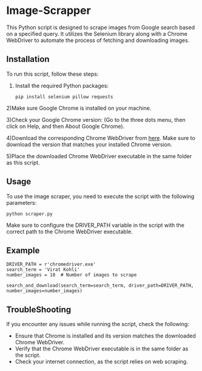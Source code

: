 # Image-Scrapper

This Python script is designed to scrape images from Google search based on a specified query. It utilizes the Selenium library along with a Chrome WebDriver to automate the process of fetching and downloading images.  

## Installation

To run this script, follow these steps:
  1) Install the required Python packages:
     ```
     pip install selenium pillow requests
     ```
  2)Make sure Google Chrome is installed on your machine.

  3)Check your Google Chrome version: (Go to the three dots menu, then click on Help, and then About Google Chrome).

  4)Download the corresponding Chrome WebDriver from [here](https://chromedriver.storage.googleapis.com/index.html). Make sure to download the version that matches your installed Chrome version.

  5)Place the downloaded Chrome WebDriver executable in the same folder as this script.

## Usage

To use the image scraper, you need to execute the script with the following parameters:
```
python scraper.py
```

Make sure to configure the DRIVER_PATH variable in the script with the correct path to the Chrome WebDriver executable.

## Example
```
DRIVER_PATH = r'chromedriver.exe'
search_term = 'Virat Kohli'
number_images = 10  # Number of images to scrape

search_and_download(search_term=search_term, driver_path=DRIVER_PATH, number_images=number_images)
```

## TroubleShooting

If you encounter any issues while running the script, check the following:

- Ensure that Chrome is installed and its version matches the downloaded Chrome WebDriver.
- Verify that the Chrome WebDriver executable is in the same folder as the script.
- Check your internet connection, as the script relies on web scraping.

